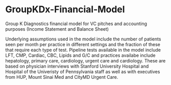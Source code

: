 # GroupKDx-Financial-Model
Group K Diagnostics financial model for VC pitches and accounting purposes (Income Statement and Balance Sheet)

Underlying assumptions used in the model include the number of patients seen per month per practice in different settings and the fraction of these that require each type of test. Pipeline tests available in the model include LFT, CMP, Cardiac, CBC, Lipids and G/C and practices availabe include hepatology, primary care, cardiology, urgent care and cardiology. These are based on physician interviews with Stanford University Hospital and Hospital of the Univeristy of Pennsylvania staff as well as with executives from HUP, Mount Sinai Med and CityMD Urgent Care.
